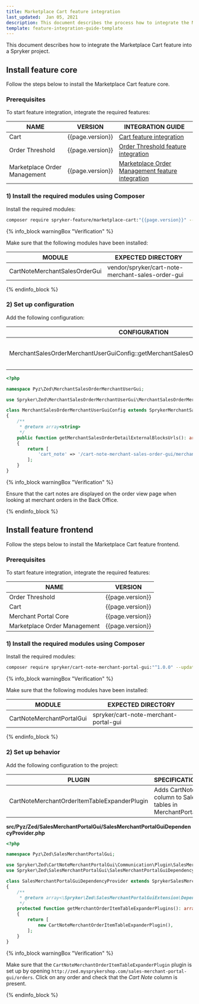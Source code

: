 ```yaml
---
title: Marketplace Cart feature integration
last_updated:  Jan 05, 2021
description: This document describes the process how to integrate the Marketplace Cart integration feature into a Spryker project.
template: feature-integration-guide-template
---
```


This document describes how to integrate the Marketplace Cart feature into a Spryker project.

## Install feature core

Follow the steps below to install the Marketplace Cart feature core.

### Prerequisites

To start feature integration, integrate the required features:

| NAME | VERSION | INTEGRATION GUIDE |
| ----------- | ------- | ------------------|
| Cart            | {{page.version}}  | [Cart feature integration](/docs/pbc/all/cart-and-checkout/{{page.version}}/install-and-upgrade/install-features/install-the-cart-feature.html) |
| Order Threshold | {{page.version}}  | [Order Threshold feature integration](/docs/pbc/all/cart-and-checkout/{{page.version}}/install-and-upgrade/install-features/install-the-checkout-feature.html) |
| Marketplace Order Management | {{page.version}}  | [Marketplace Order Management feature integration](/docs/marketplace/dev/feature-integration-guides/{{page.version}}/marketplace-order-management-feature-integration.html) |

### 1) Install the required modules using Composer

Install the required modules:

```bash
composer require spryker-feature/marketplace-cart:"{{page.version}}" --update-with-dependencies
```

{% info_block warningBox "Verification" %}

Make sure that the following modules have been installed:

| MODULE    | EXPECTED DIRECTORY      |
| ------------------- | --------------------- |
| CartNoteMerchantSalesOrderGui | vendor/spryker/cart-note-merchant-sales-order-gui |

{% endinfo_block %}

### 2) Set up configuration

Add the following configuration:

| CONFIGURATION | SPECIFICATION | NAMESPACE |
| ------------- | ------------- | --------- |
| MerchantSalesOrderMerchantUserGuiConfig::getMerchantSalesOrderDetailExternalBlocksUrls() | Introduces a list of urls for order details page configuration. | src/Pyz/Zed/MerchantSalesOrderMerchantUserGui/MerchantSalesOrderMerchantUserGuiConfig.php |

```php
<?php

namespace Pyz\Zed\MerchantSalesOrderMerchantUserGui;

use Spryker\Zed\MerchantSalesOrderMerchantUserGui\MerchantSalesOrderMerchantUserGuiConfig as SprykerMerchantSalesOrderMerchantUserGuiConfig;

class MerchantSalesOrderMerchantUserGuiConfig extends SprykerMerchantSalesOrderMerchantUserGuiConfig
{
    /**
     * @return array<string>
     */
    public function getMerchantSalesOrderDetailExternalBlocksUrls(): array
    {
        return [
            'cart_note' => '/cart-note-merchant-sales-order-gui/merchant-sales-order/list',
        ];
    }
}
```

{% info_block warningBox "Verification" %}

Ensure that the cart notes are displayed on the order view page when looking at merchant orders in the Back Office.

{% endinfo_block %}

## Install feature frontend

Follow the steps below to install the Marketplace Cart feature frontend.

### Prerequisites

To start feature integration, integrate the required features:

| NAME            | VERSION |
| -------------------- | ----------- |
| Order Threshold      | {{page.version}}  |
| Cart                 | {{page.version}}  |
| Merchant Portal Core | {{page.version}}  |
| Marketplace Order Management | {{page.version}}  |

### 1) Install the required modules using Composer

Install the required modules:

```bash
composer require spryker/cart-note-merchant-portal-gui:"^1.0.0" --update-with-dependencies
```

{% info_block warningBox "Verification" %}

Make sure that the following modules have been installed:

| MODULE                | EXPECTED DIRECTORY                |
| ------------------------- | ------------------------------------- |
| CartNoteMerchantPortalGui | spryker/cart-note-merchant-portal-gui |

{% endinfo_block %}

### 2) Set up behavior

Add the following configuration to the project:

| PLUGIN  | SPECIFICATION | PREREQUISITES  | NAMESPACE |
| -------------------- | ------------------ | ----------- | ------------------ |
| CartNoteMerchantOrderItemTableExpanderPlugin | Adds CartNote column to Sales tables in MerchantPortal | Marketplace Sales Merchant Portal integrated | Spryker\Zed\CartNoteMerchantPortalGui\Communication\Plugin |

**src/Pyz/Zed/SalesMerchantPortalGui/SalesMerchantPortalGuiDependencyProvider.php**

```php
<?php

namespace Pyz\Zed\SalesMerchantPortalGui;

use Spryker\Zed\CartNoteMerchantPortalGui\Communication\Plugin\SalesMerchantPortalGui\CartNoteMerchantOrderItemTableExpanderPlugin;
use Spryker\Zed\SalesMerchantPortalGui\SalesMerchantPortalGuiDependencyProvider as SprykerSalesMerchantPortalGuiDependencyProvider;

class SalesMerchantPortalGuiDependencyProvider extends SprykerSalesMerchantPortalGuiDependencyProvider
{
    /**
     * @return array<\Spryker\Zed\SalesMerchantPortalGuiExtension\Dependency\Plugin\MerchantOrderItemTableExpanderPluginInterface>
     */
    protected function getMerchantOrderItemTableExpanderPlugins(): array
    {
        return [
            new CartNoteMerchantOrderItemTableExpanderPlugin(),
        ];
    }
}
```

{% info_block warningBox "Verification" %}

Make sure that the `CartNoteMerchantOrderItemTableExpanderPlugin` plugin is set up by opening `http://zed.mysprykershop.com/sales-merchant-portal-gui/orders`. Click on any order and check that the *Cart Note* column  is present.

{% endinfo_block %}
